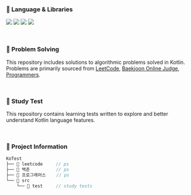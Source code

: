 ### 🧩 Language & Libraries

<img src="https://img.shields.io/badge/Kotlin-7F52FF?style=flat-square&logo=Kotlin&logoColor=white"/> <img src="https://img.shields.io/badge/JUnit-%23E33332?style=flat-square&logo=junit5&logoColor=white"/> <img src="https://img.shields.io/badge/Kotest-42D575?style=flat-square&logo=Kotlin&logoColor=white"/> <img src="https://img.shields.io/badge/IntelliJ-000000?style=flat-square&logo=intellijidea&logoColor=white"/>

<br>

### 🥞 Problem Solving
This repository includes solutions to algorithmic problems solved in Kotlin.  
Problems are primarily sourced from [LeetCode](https://leetcode.com/), [Baekjoon Online Judge](https://www.acmicpc.net/), [Programmers](https://programmers.co.kr/).

<br>
  
### 🍪 Study Test
This repository contains learning tests written to explore and better understand Kotlin language features.

<br>

### 📂 Project Information

```kotlin
KoTest
├── 📂 leetcode     // ps
├── 📂 백준          // ps
├── 📂 프로그래머스    // ps
└── 📂 src
    └── 📂 test     // study tests
```
<br>
